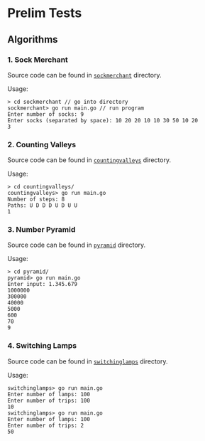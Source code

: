 # Prelim Tests

## Algorithms

### 1. Sock Merchant

Source code can be found in [`sockmerchant`](https://github.com/rogaps/kulbackpretest/tree/master/sockmerchant) directory.

Usage:
```
> cd sockmerchant // go into directory
sockmerchant> go run main.go // run program
Enter number of socks: 9
Enter socks (separated by space): 10 20 20 10 10 30 50 10 20
3
```

### 2. Counting Valleys

Source code can be found in [`countingvalleys`](https://github.com/rogaps/kulbackpretest/tree/master/countingvalleys) directory.

Usage:
```
> cd countingvalleys/
countingvalleys> go run main.go
Number of steps: 8
Paths: U D D D U D U U
1
```

### 3. Number Pyramid

Source code can be found in [`pyramid`](https://github.com/rogaps/kulbackpretest/tree/master/pyramid) directory.

Usage:
```
> cd pyramid/
pyramid> go run main.go
Enter input: 1.345.679
1000000
300000
40000
5000
600
70
9
```

### 4. Switching Lamps

Source code can be found in [`switchinglamps`](https://github.com/rogaps/kulbackpretest/tree/master/switchinglamps) directory.

Usage:
```
switchinglamps> go run main.go
Enter number of lamps: 100
Enter number of trips: 100
10
switchinglamps> go run main.go
Enter number of lamps: 100
Enter number of trips: 2
50
```
